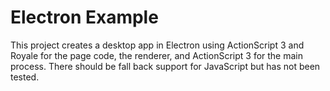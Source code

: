# Electron Example
This project creates a desktop app in Electron using ActionScript 3 and Royale for the page code, the renderer, and ActionScript 3 for the main process. There should be fall back support for JavaScript but has not been tested. 